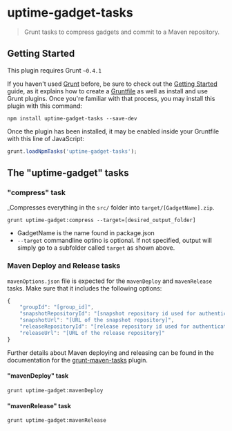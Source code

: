 # uptime-gadget-tasks

> Grunt tasks to compress gadgets and commit to a Maven repository.

## Getting Started
This plugin requires Grunt `~0.4.1`

If you haven't used [Grunt](http://gruntjs.com/) before, be sure to check out the [Getting Started](http://gruntjs.com/getting-started) guide, as it explains how to create a [Gruntfile](http://gruntjs.com/sample-gruntfile) as well as install and use Grunt plugins. Once you're familiar with that process, you may install this plugin with this command:

```shell
npm install uptime-gadget-tasks --save-dev
```

Once the plugin has been installed, it may be enabled inside your Gruntfile with this line of JavaScript:

```js
grunt.loadNpmTasks('uptime-gadget-tasks');
```

## The "uptime-gadget" tasks

### "compress" task
_Compresses everything in the `src/` folder into `target/[GadgetName].zip`. 

```shell
grunt uptime-gadget:compress --target=[desired_output_folder]
```
- GadgetName is the name found in package.json
- `--target` commandline optino is optional.  If not specified, output will simply go to a subfolder called `target` as shown above.

### Maven Deploy and Release tasks
`mavenOptions.json` file is expected for the `mavenDeploy` and `mavenRelease` tasks.  Make sure that it includes the following options:
```js
{
	"groupId": "[group_id]",
	"snapshotRepositoryId": "[snapshot repository id used for authentication purposes, as pulled from ~/.m2/settings.xml]",
	"snapshotUrl": "[URL of the snapshot repository]",
	"releaseRepositoryId": "[release repository id used for authentication purposes, as pulled from ~/.m2/settings.xml]",
	"releaseUrl": "[URL of the release repository]"
}
```

Further details about Maven deploying and releasing can be found in the documentation for the [grunt-maven-tasks](https://github.com/smh/grunt-maven-tasks) plugin.

#### "mavenDeploy" task
```shell
grunt uptime-gadget:mavenDeploy
```

#### "mavenRelease" task
```shell
grunt uptime-gadget:mavenRelease
```
